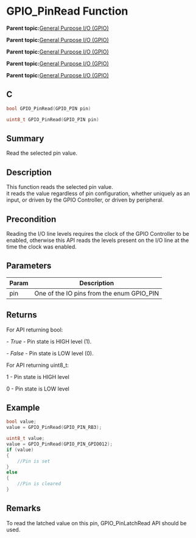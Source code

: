 # GPIO\_PinRead Function

**Parent topic:**[General Purpose I/O \(GPIO\)](GUID-ED544C7D-3D20-4AEC-99CF-5926C66E9EC7.md)

**Parent topic:**[General Purpose I/O \(GPIO\)](GUID-58CDC504-B3EF-44BF-BCCB-7FB20301BF73.md)

**Parent topic:**[General Purpose I/O \(GPIO\)](GUID-11B32F22-DEE1-4458-B547-5C80FDD743FA.md)

**Parent topic:**[General Purpose I/O \(GPIO\)](GUID-FA913A9D-5DA8-49D8-878C-21D79AE2F4BC.md)

**Parent topic:**[General Purpose I/O \(GPIO\)](GUID-24D8C0D2-04AF-4FE8-9AAB-D175C60FD3B8.md)

## C

```c
bool GPIO_PinRead(GPIO_PIN pin)
```

```c
uint8_t GPIO_PinRead(GPIO_PIN pin)
```

## Summary

Read the selected pin value.

## Description

This function reads the selected pin value.<br />it reads the value regardless of pin configuration, whether uniquely as an<br />input, or driven by the GPIO Controller, or driven by peripheral.

## Precondition

Reading the I/O line levels requires the clock of the GPIO Controller to be enabled, otherwise this API reads the levels present on the I/O line at the time the clock was enabled.

## Parameters

|Param|Description|
|-----|-----------|
|pin|One of the IO pins from the enum GPIO\_PIN|

## Returns

For API returning bool:

*- True* - Pin state is HIGH level \(1\).

*- False* - Pin state is LOW level \(0\).

For API returning uint8\_t:

1 - Pin state is HIGH level

0 - Pin state is LOW level

## Example

```c
bool value;
value = GPIO_PinRead(GPIO_PIN_RB3);
```

```c
uint8_t value;
value = GPIO_PinRead(GPIO_PIN_GPIO012);
if (value)
{
    //Pin is set
}
else
{
    //Pin is cleared
}
```

## Remarks

To read the latched value on this pin, GPIO\_PinLatchRead API should be used.

